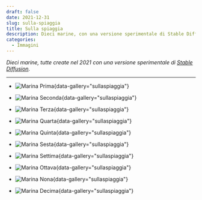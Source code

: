 ```yaml
---
draft: false
date: 2021-12-31 
slug: sulla-spiaggia
title: Sulla spiaggia
description: Dieci marine, con una versione sperimentale di Stable Diffusion.
categories:
  - Immagini
---
```


*Dieci marine, tutte create nel 2021 con una versione sperimentale di [Stable Diffusion](https://stability.ai/stablediffusion).*

<!-- more -->

---

<div class="grid cards" markdown>

- ![Marina Prima](sullaspiaggia/Marina-Prima.webp){data-gallery="sullaspiaggia"}

- ![Marina Seconda](sullaspiaggia/Marina-Seconda.webp){data-gallery="sullaspiaggia"}

- ![Marina Terza](sullaspiaggia/Marina-Terza.webp){data-gallery="sullaspiaggia"}

- ![Marina Quarta](sullaspiaggia/Marina-Quarta.webp){data-gallery="sullaspiaggia"}

- ![Marina Quinta](sullaspiaggia/Marina-Quinta.webp){data-gallery="sullaspiaggia"}

- ![Marina Sesta](sullaspiaggia/Marina-Sesta.webp){data-gallery="sullaspiaggia"}

- ![Marina Settima](sullaspiaggia/Marina-Settima.webp){data-gallery="sullaspiaggia"}

- ![Marina Ottava](sullaspiaggia/Marina-Ottava.webp){data-gallery="sullaspiaggia"}

- ![Marina Nona](sullaspiaggia/Marina-Nona.webp){data-gallery="sullaspiaggia"}

- ![Marina Decima](sullaspiaggia/Marina-Decima.webp){data-gallery="sullaspiaggia"}

</div>